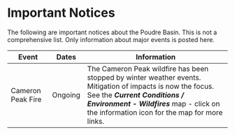 # Important Notices

The following are important notices about the Poudre Basin.
This is not a comprehensive list.  Only information about major events is posted here.

| **Event** | **Dates** | **Information** |
| -- | -- | -- |
| Cameron Peak Fire | Ongoing | The Cameron Peak wildfire has been stopped by winter weather events.  Mitigation of impacts is now the focus.  See the ***Current Conditions / Environment - Wildfires*** map - click on the information icon for the map for more links. |
